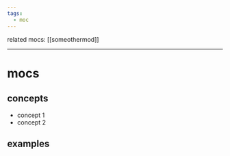 ```yaml
---
tags:
  - moc
---
```

related mocs: [[someothermod]]

---
# mocs
## concepts
* concept 1
* concept 2

## examples
